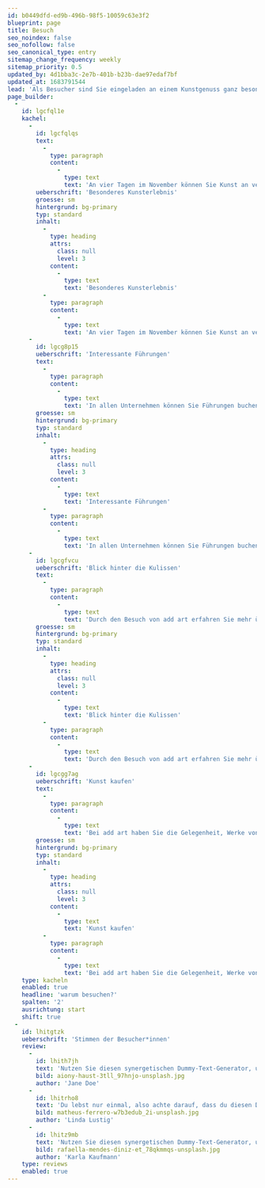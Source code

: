 ```yaml
---
id: b0449dfd-ed9b-496b-98f5-10059c63e3f2
blueprint: page
title: Besuch
seo_noindex: false
seo_nofollow: false
seo_canonical_type: entry
sitemap_change_frequency: weekly
sitemap_priority: 0.5
updated_by: 4d1bba3c-2e7b-401b-b23b-dae97edaf7bf
updated_at: 1683791544
lead: 'Als Besucher sind Sie eingeladen an einem Kunstgenuss ganz besonderer Art teilzuhaben. Denn bei add art erleben Sie Kunst an Orten, die normalerweise nicht öffentlich zugänglich sind: in den Räumen von Hamburger Unternehmen und Institutionen. Dazu öffnen alljährlich im November von Donnerstag bis Sonntag Unternehmen ihre Türen und zeigen entweder vorhandene Kunst (z.B. Sammlungen) oder extra dafür ausgewählte Nachwuchskunst von der HAW Hamburg. Der Zugang ist kostenfrei.'
page_builder:
  -
    id: lgcfql1e
    kachel:
      -
        id: lgcfqlqs
        text:
          -
            type: paragraph
            content:
              -
                type: text
                text: 'An vier Tagen im November können Sie Kunst an verschiedenen Orten der Stadt entdecken – seien es Unternehmenssammlungen oder Ausstellungen mit junger Kunst. Und nebenbei lernen Sie vielleicht ganz neue Ecken von Hamburg kennen!'
        ueberschrift: 'Besonderes Kunsterlebnis'
        groesse: sm
        hintergrund: bg-primary
        typ: standard
        inhalt:
          -
            type: heading
            attrs:
              class: null
              level: 3
            content:
              -
                type: text
                text: 'Besonderes Kunsterlebnis'
          -
            type: paragraph
            content:
              -
                type: text
                text: 'An vier Tagen im November können Sie Kunst an verschiedenen Orten der Stadt entdecken – seien es Unternehmenssammlungen oder Ausstellungen mit junger Kunst. Und nebenbei lernen Sie vielleicht ganz neue Ecken von Hamburg kennen! '
      -
        id: lgcg8p15
        ueberschrift: 'Interessante Führungen'
        text:
          -
            type: paragraph
            content:
              -
                type: text
                text: 'In allen Unternehmen können Sie Führungen buchen. Die Führungen werden von den KünstlerInnen selbst, den GeschäftsführerInnen oder KuratorInnen gemacht und geben Ihnen spannende Einblicke in die ausgestellte Kunst und das Kunstengagement der Unternehmen. Besuche sind auch ohne Führung möglich.'
        groesse: sm
        hintergrund: bg-primary
        typ: standard
        inhalt:
          -
            type: heading
            attrs:
              class: null
              level: 3
            content:
              -
                type: text
                text: 'Interessante Führungen'
          -
            type: paragraph
            content:
              -
                type: text
                text: 'In allen Unternehmen können Sie Führungen buchen. Die Führungen werden von den KünstlerInnen selbst, den GeschäftsführerInnen oder KuratorInnen gemacht und geben Ihnen spannende Einblicke in die ausgestellte Kunst und das Kunstengagement der Unternehmen. Besuche sind auch ohne Führung möglich.'
      -
        id: lgcgfvcu
        ueberschrift: 'Blick hinter die Kulissen'
        text:
          -
            type: paragraph
            content:
              -
                type: text
                text: 'Durch den Besuch von add art erfahren Sie mehr über die Hamburger Wirtschaft und ihre Protagonisten. Sie bekommen Einblicke in ganz unterschiedliche Geschäftsgebiete, sehen die Arbeitsstätten und Bürogebäude von innen.'
        groesse: sm
        hintergrund: bg-primary
        typ: standard
        inhalt:
          -
            type: heading
            attrs:
              class: null
              level: 3
            content:
              -
                type: text
                text: 'Blick hinter die Kulissen'
          -
            type: paragraph
            content:
              -
                type: text
                text: 'Durch den Besuch von add art erfahren Sie mehr über die Hamburger Wirtschaft und ihre Protagonisten. Sie bekommen Einblicke in ganz unterschiedliche Geschäftsgebiete, sehen die Arbeitsstätten und Bürogebäude von innen.'
      -
        id: lgcgg7ag
        ueberschrift: 'Kunst kaufen'
        text:
          -
            type: paragraph
            content:
              -
                type: text
                text: 'Bei add art haben Sie die Gelegenheit, Werke von jungen KünstlerInnen für die eigenen vier Wände zu erschwinglichen Preisen zu erwerben. Da bei add art die Förderung von Nachwuchskunst eine zentrale Rolle spielt, gehen die Verkaufserlöse zu 100 % an die KünstlerInnen.'
        groesse: sm
        hintergrund: bg-primary
        typ: standard
        inhalt:
          -
            type: heading
            attrs:
              class: null
              level: 3
            content:
              -
                type: text
                text: 'Kunst kaufen'
          -
            type: paragraph
            content:
              -
                type: text
                text: 'Bei add art haben Sie die Gelegenheit, Werke von jungen KünstlerInnen für die eigenen vier Wände zu erschwinglichen Preisen zu erwerben. Da bei add art die Förderung von Nachwuchskunst eine zentrale Rolle spielt, gehen die Verkaufserlöse zu 100 % an die Künstler*innen. '
    type: kacheln
    enabled: true
    headline: 'warum besuchen?'
    spalten: '2'
    ausrichtung: start
    shift: true
  -
    id: lhitgtzk
    ueberschrift: 'Stimmen der Besucher*innen'
    review:
      -
        id: lhith7jh
        text: 'Nutzen Sie diesen synergetischen Dummy-Text-Generator, um den disruptiven Charakter des korporativen Schlagworts lorem ipsum für Ihr nächstes agiles Projekt zu nutzen.'
        bild: aiony-haust-3tll_97hnjo-unsplash.jpg
        author: 'Jane Doe'
      -
        id: lhitrho8
        text: 'Du lebst nur einmal, also achte darauf, dass du diesen Dummy-Text-Generator von deiner Bucket-Liste abhakt. Lassen Sie Ihr Projekt mit diesem peppigen, ungewöhnlichen Lorem Ipsum ausklingen.'
        bild: matheus-ferrero-w7b3edub_2i-unsplash.jpg
        author: 'Linda Lustig'
      -
        id: lhitz9mb
        text: 'Nutzen Sie diesen synergetischen Dummy-Text-Generator, um den disruptiven Charakter des korporativen Schlagworts lorem ipsum für Ihr nächstes agiles Projekt zu nutzen.'
        bild: rafaella-mendes-diniz-et_78qkmmqs-unsplash.jpg
        author: 'Karla Kaufmann'
    type: reviews
    enabled: true
---
```

